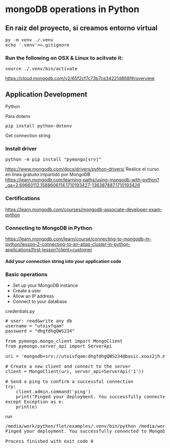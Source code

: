 # mongoDB operations in Python

## En raiz del proyecto, si creamos entorno virtual
<pre>py -m venv ./.venv
echo '.venv'>>.gitignore
</pre>

### Run the following on OSX & Linux to acitvate it:
<pre>
source ./.venv/bin/activate
</pre>

https://cloud.mongodb.com/v2/65f2cf7c73b7ce34221d868f#/overview

## Application Development
Python

Para dotenv 
<pre>
pip install python-dotenv
</pre>
Get connection string


### Install driver
<pre>
python -m pip install "pymongo[srv]"
</pre>
https://www.mongodb.com/docs/drivers/python-drivers/
Realice el curso en línea gratuito impartido por MongoDB
https://learn.mongodb.com/learning-paths/using-mongodb-with-python?_ga=2.69660112.1588606114.1710193427-136387887.1710193426
### Certifications
https://learn.mongodb.com/courses/mongodb-associate-developer-exam-python

### Connecting to MongoDB in Python
https://learn.mongodb.com/learn/course/connecting-to-mongodb-in-python/lesson-2-connecting-to-an-atlas-cluster-in-python-applications/first-lesson?client=customer

#### Add your connection string into your application code

### Basic operations
- Set up your MongoDB instance
- Create a user
- Allow an IP address
- Connect to your database


credentials.py
<pre>
# user: read&write any db
username = "utoivfqam"
password = "dhgfdhgQWS234"

from pymongo.mongo_client import MongoClient
from pymongo.server_api import ServerApi

uri = 'mongodb+srv://utoivfqam:dhgfdhgQWS234@basic.xooz2jh.mongodb.net/?retryWrites=true&w=majority&appName=basic'

# Create a new client and connect to the server
client = MongoClient(uri, server_api=ServerApi('1'))

# Send a ping to confirm a successful connection
try:
    client.admin.command('ping')
    print("Pinged your deployment. You successfully connected to MongoDB!")
except Exception as e:
    print(e)
</pre>
run
<pre>
/media/work/python/flet/examples/.venv/bin/python /media/work/python/flet/examples/mongoDB/credentials.py 
Pinged your deployment. You successfully connected to MongoDB!

Process finished with exit code 0
</pre>










